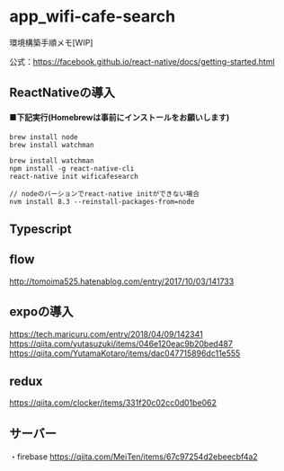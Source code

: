 # app_wifi-cafe-search

環境構築手順メモ[WIP]

公式：https://facebook.github.io/react-native/docs/getting-started.html

## ReactNativeの導入
#### ■下記実行(Homebrewは事前にインストールをお願いします)
```
brew install node
brew install watchman
```
```
brew install watchman
npm install -g react-native-cli
react-native init wificafesearch

// nodeのバーションでreact-native initができない場合
nvm install 8.3 --reinstall-packages-from=node 
```





## Typescript


## flow
http://tomoima525.hatenablog.com/entry/2017/10/03/141733

## expoの導入
https://tech.maricuru.com/entry/2018/04/09/142341
https://qiita.com/yutasuzuki/items/046e120eac9b20bed487
https://qiita.com/YutamaKotaro/items/dac047715896dc11e555


## redux
https://qiita.com/clocker/items/331f20c02cc0d01be062


## サーバー
・firebase
https://qiita.com/MeiTen/items/67c97254d2ebeecbf4a2
